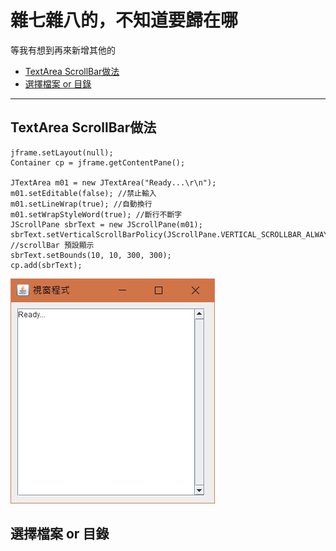 # 雜七雜八的，不知道要歸在哪

等我有想到再來新增其他的

* [TextArea ScrollBar做法](#TextAreaScrollBar)
* [選擇檔案 or 目錄](#selectFileOrDir)

- - -
<h2 id="TextAreaScrollBar">TextArea ScrollBar做法</h2>

    jframe.setLayout(null);
    Container cp = jframe.getContentPane();

    JTextArea m01 = new JTextArea("Ready...\r\n");
    m01.setEditable(false); //禁止輸入
    m01.setLineWrap(true); //自動換行
    m01.setWrapStyleWord(true); //斷行不斷字
    JScrollPane sbrText = new JScrollPane(m01);
    sbrText.setVerticalScrollBarPolicy(JScrollPane.VERTICAL_SCROLLBAR_ALWAYS); //scrollBar 預設顯示
    sbrText.setBounds(10, 10, 300, 300);
    cp.add(sbrText);

![Alt text](img/other-1.jpg)

<h2 id="selectFileOrDir">選擇檔案 or 目錄</h2>
